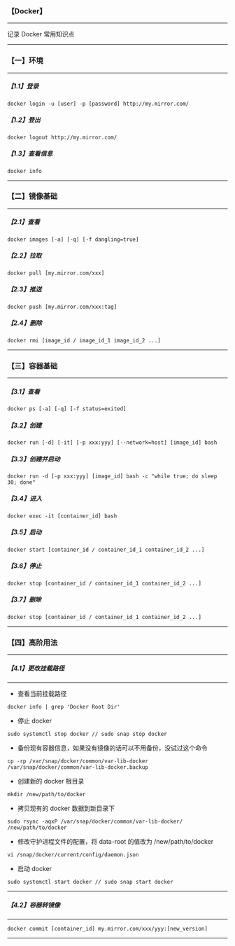 ### 【Docker】

***

记录 Docker 常用知识点

***





### 【一】环境

***

##### 【1.1】登录

```shell
docker login -u [user] -p [password] http://my.mirror.com/
```

##### 【1.2】登出

```shell
docker logout http://my.mirror.com/
```

##### 【1.3】查看信息

```shell
docker info
```

***





### 【二】镜像基础

***

##### 【2.1】查看

```shell
docker images [-a] [-q] [-f dangling=true]
```

##### 【2.2】拉取

```shell
docker pull [my.mirror.com/xxx]
```

##### 【2.3】推送

```shell
docker push [my.mirror.com/xxx:tag]
```

##### 【2.4】删除

```shell
docker rmi [image_id / image_id_1 image_id_2 ...]
```

***





### 【三】容器基础

***

##### 【3.1】查看

```shell
docker ps [-a] [-q] [-f status=exited]
```

##### 【3.2】创建

```shell
docker run [-d] [-it] [-p xxx:yyy] [--network=host] [image_id] bash
```

##### 【3.3】创建并启动

```shell
docker run -d [-p xxx:yyy] [image_id] bash -c "while true; do sleep 30; done"
```

##### 【3.4】进入

```shell
docker exec -it [container_id] bash
```

##### 【3.5】启动

```shell
docker start [container_id / container_id_1 container_id_2 ...]
```

##### 【3.6】停止

```shell
docker stop [container_id / container_id_1 container_id_2 ...]
```

##### 【3.7】删除

```shell
docker stop [container_id / container_id_1 container_id_2 ...]
```

***





### 【四】高阶用法

***



##### 【4.1】更改挂载路径

***

* 查看当前挂载路径

```shell
docker info | grep 'Docker Root Dir'
```

* 停止 docker

```shell
sudo systemctl stop docker // sudo snap stop docker
```

* 备份现有容器信息，如果没有镜像的话可以不用备份，没试过这个命令

```shell
cp -rp /var/snap/docker/common/var-lib-docker /var/snap/docker/common/var-lib-docker.backup
```

* 创建新的 docker 根目录

```shell
mkdir /new/path/to/docker
```

* 拷贝现有的 docker 数据到新目录下

```shell
sudo rsync -aqxP /var/snap/docker/common/var-lib-docker/ /new/path/to/docker
```

* 修改守护进程文件的配置，将 data-root 的值改为 /new/path/to/docker

```shell
vi /snap/docker/current/config/daemon.json
```

* 启动 docker

```shell
sudo systemctl start docker // sudo snap start docker
```

***



##### 【4.2】容器转镜像

***

```shell
docker commit [container_id] my.mirror.com/xxx/yyy:[new_version]
```

***



